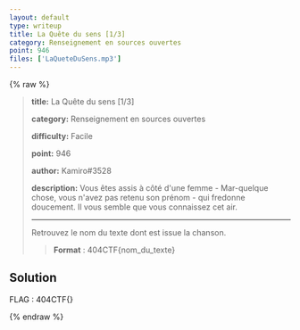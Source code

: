 ```yaml
---
layout: default
type: writeup
title: La Quête du sens [1/3]
category: Renseignement en sources ouvertes
point: 946
files: ['LaQueteDuSens.mp3']
---
```


{% raw %}
> **title:** La Quête du sens [1/3]
>
> **category:** Renseignement en sources ouvertes
>
> **difficulty:** Facile
>
> **point:** 946
>
> **author:** Kamiro#3528
>
> **description:**
> Vous êtes assis à côté d'une femme - Mar-quelque chose, vous n'avez pas retenu son prénom - qui fredonne doucement. Il vous semble que vous connaissez cet air.
> 
> ***
> 
> Retrouvez le nom du texte dont est issue la chanson.
> 
> > **Format** : 404CTF{nom_du_texte}

## Solution


<span class="flag">FLAG : 404CTF{}</span>

{% endraw %}